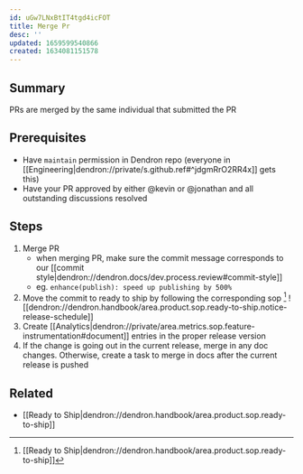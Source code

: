 ```yaml
---
id: uGw7LNxBtIT4tgd4icFOT
title: Merge Pr
desc: ''
updated: 1659599540866
created: 1634081151578
---
```


## Summary

PRs are merged by the same individual that submitted the PR

## Prerequisites
- Have `maintain` permission in Dendron repo (everyone in [[Engineering|dendron://private/s.github.ref#^jdgmRrO2RR4x]] gets this)
- Have your PR approved by either @kevin or @jonathan and all outstanding discussions resolved

## Steps
1. Merge PR 
    - when merging PR, make sure the commit message corresponds to our [[commit style|dendron://dendron.docs/dev.process.review#commit-style]]
    - eg. `enhance(publish): speed up publishing by 500%`
1. Move the commit to ready to ship by following the corresponding sop [^ship]
![[dendron://dendron.handbook/area.product.sop.ready-to-ship.notice-release-schedule]]
1. Create [[Analytics|dendron://private/area.metrics.sop.feature-instrumentation#document]]  entries in the proper release version
1. If the change is going out in the current release, merge in any doc changes. Otherwise, create a task to merge in docs after the current release is pushed


## Related
- [[Ready to Ship|dendron://dendron.handbook/area.product.sop.ready-to-ship]]

[^ship]: [[Ready to Ship|dendron://dendron.handbook/area.product.sop.ready-to-ship]]
